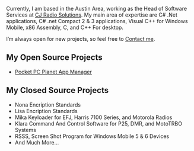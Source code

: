 Currently, I am based in the Austin Area, working as the Head of Software Services at [CJ Radio Solutions](https://www.cjradiosolutions.com). My main area of expertise are C# .Net applications, C# .net Compact 2 & 3 applications, Visual C++ for Windows Mobile, x86 Assembly, C, and C++ For desktop. 

I’m always open for new projects, so feel free to [Contact me](mailto:support@cjradiosolutions.com).

## My Open Source Projects
- [Pocket PC Planet App Manager](https://github.com/carcarjg/PPCP-AppManager)

## My Closed Source Projects

- Nona Encription Standards
- Lisa Encription Standards
- Mika Keyloader for EFJ, Harris 7100 Series, and Motorola Radios
- Klara Command And Control Software for P25, DMR, and MotoTRBO Systems
- RSSS, Screen Shot Program for Windows Mobile 5 & 6 Devices
- And Much More...
